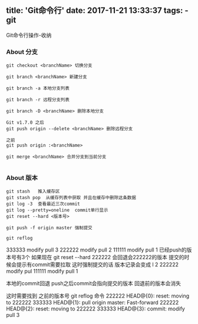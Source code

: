 title: 'Git命令行'
date: 2017-11-21 13:33:37
tags:
    - git
---
Git命令行操作-收纳
<!--more-->

### About 分支
```
git checkout <branchName> 切换分支

git branch <branchName> 新建分支

git branch -a 本地分支列表

git branch -r 远程分支列表

git branch -D <branchName> 删除本地分支

Git v1.7.0 之后
git push origin --delete <branchName> 删除远程分支

之前
git push origin :<branchName>

git merge <branchName> 合并分支到当前分支


```

### About 版本
```
git stash   推入缓存区
git stash pop  从缓存列表中获取 并且在缓存中删除这条数据
git log -3  查看最近三次commit
git log --pretty=oneline  commit单行显示
git reset --hard <版本号>

git push -f origin master 强制提交

git reflog 

```
333333 modify pull 3
222222 modify pull 2
111111 modify pull 1
已经push的版本号有3个 
如果现在 git reset --hard 222222 
会回退会222222的版本 提交的时候会提示有commit需要拉取
这时强制提交的话
版本记录会变成 l 2
222222 modify pul
111111 modify pull 1

本地的commit回退
push之后commit会指向提交的版本 回退前的版本会消失

这时需要找到 之前的版本号 
git reflog  命令
222222 HEAD@{0}: reset: moving to 222222
333333 HEAD@{1}: pull origin master: Fast-forward
222222 HEAD@{2}: reset: moving to 222222
333333 HEAD@{3}: commit: modify pull 3




